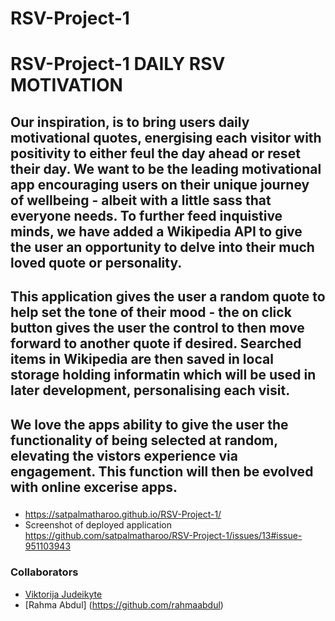 # RSV-Project-1

# RSV-Project-1      DAILY RSV MOTIVATION

## Our inspiration, is to bring users daily motivational quotes, energising each visitor with positivity to either feul the day ahead or reset their day.  We want to be the leading motivational app encouraging users on their unique journey of wellbeing - albeit with a little sass that everyone needs.  To further feed inquistive minds, we have added a Wikipedia API to give the user an opportunity to delve into their much loved quote or personality. 

## This application gives the user a random quote to help set the tone of their mood - the on click button gives the user the control to then move forward to another quote if desired. Searched items in Wikipedia are then saved in local storage holding informatin which will be used in later development, personalising each visit.

## We love the apps ability to give the user the functionality of being selected at random, elevating the vistors experience via engagement.  This function will then be evolved with online excerise apps.

###
* https://satpalmatharoo.github.io/RSV-Project-1/
* Screenshot of deployed application
https://github.com/satpalmatharoo/RSV-Project-1/issues/13#issue-951103943

### Collaborators
* [Viktorija Judeikyte](https://github.com/FJVIKTORIJA)
* [Rahma Abdul] (https://github.com/rahmaabdul)
